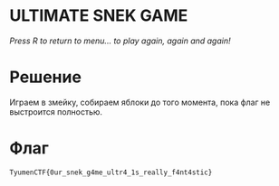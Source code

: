 # ULTIMATE SNEK GAME

_Press R to return to menu... to play again, again and again!_

# Решение

 Играем в змейку, собираем яблоки до того момента, пока флаг не выстроится полностью.
# Флаг
`TyumenCTF{0ur_snek_g4me_ultr4_1s_really_f4nt4stic}`